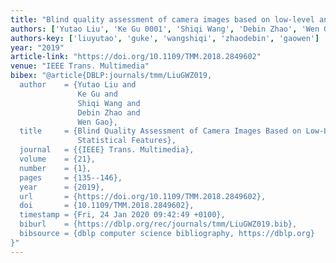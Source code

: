 ```yaml
---
title: "Blind quality assessment of camera images based on low-level and high-level statistical features"
authors: ['Yutao Liu', 'Ke Gu 0001', 'Shiqi Wang', 'Debin Zhao', 'Wen Gao 0001']
authors-key: ['liuyutao', 'guke', 'wangshiqi', 'zhaodebin', 'gaowen']
year: "2019"
article-link: "https://doi.org/10.1109/TMM.2018.2849602"
venue: "IEEE Trans. Multimedia"
bibex: "@article{DBLP:journals/tmm/LiuGWZ019,
  author    = {Yutao Liu and
               Ke Gu and
               Shiqi Wang and
               Debin Zhao and
               Wen Gao},
  title     = {Blind Quality Assessment of Camera Images Based on Low-Level and High-Level
               Statistical Features},
  journal   = {{IEEE} Trans. Multimedia},
  volume    = {21},
  number    = {1},
  pages     = {135--146},
  year      = {2019},
  url       = {https://doi.org/10.1109/TMM.2018.2849602},
  doi       = {10.1109/TMM.2018.2849602},
  timestamp = {Fri, 24 Jan 2020 09:42:49 +0100},
  biburl    = {https://dblp.org/rec/journals/tmm/LiuGWZ019.bib},
  bibsource = {dblp computer science bibliography, https://dblp.org}
}"
---
```

